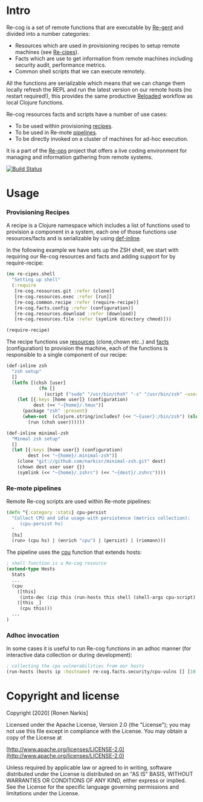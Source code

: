 # Intro

Re-cog is a set of remote functions that are executable by [Re-gent](https://github.com/re-ops/re-gent) and divided into a number categories:

* Resources which are used in provisioning recipes to setup remote machines (see [Re-cipes](https://github.com/re-ops/re-cipes)).
* Facts which are use to get information from remote machines including security audit, performance metrics.
* Common shell scripts that we can execute remotely.

All the functions are serializable which means that we can change them locally refresh the REPL and run the latest version on our remote hosts (no restart required!), this provides the same productive [Reloaded](https://re-ops.github.io/re-docs/usage/#reloaded) workflow as local Clojure functions.

Re-cog resources facts and scripts have a number of use cases:

* To be used within provisioning [recipes](https://github.com/re-ops/re-cipes).
* To be used in Re-mote [pipelines](https://re-ops.github.io/re-docs/#abstractions).
* To be directly invoked on a cluster of machines for ad-hoc execution.

It is a part of the [Re-ops](https://re-ops.github.io/re-ops/) project that offers a live coding environment for managing and information gathering from remote systems.

[![Build Status](https://travis-ci.org/re-ops/re-cog.png)](https://travis-ci.org/re-ops/re-cog)

# Usage

### Provisioning Recipes

A recipe is a Clojure namespace which includes a list of functions used to provision a component in a system, each one of those functions use resources/facts and is serializable by using [def-inline](https://github.com/re-ops/re-cog/blob/master/src/re_cog/common/defs.clj#L73).

In the following example we have sets up the ZSH shell, we start with requiring our Re-cog resources and facts and adding support for by require-recipe:

```clojure
(ns re-cipes.shell
  "Setting up shell"
  (:require
   [re-cog.resources.git :refer (clone)]
   [re-cog.resources.exec :refer [run]]
   [re-cog.common.recipe :refer (require-recipe)]
   [re-cog.facts.config :refer (configuration)]
   [re-cog.resources.download :refer (download)]
   [re-cog.resources.file :refer (symlink directory chmod)]))

(require-recipe)
```
The recipe functions use [resources](https://github.com/re-ops/re-cog/tree/master/src/re_cog/resources) (clone,chown etc..) and [facts](https://github.com/re-ops/re-cog/tree/master/src/re_cog/facts) (configuration) to provision the machine, each of the functions is responsible to a single component of our recipe:

```clojure
(def-inline zsh
  "zsh setup"
  []
  (letfn [(chsh [user]
            (fn []
              (script ("sudo" "/usr/bin/chsh" "-s" "/usr/bin/zsh" ~user))))]
    (let [{:keys [home user]} (configuration)
          dest (<< "~{home}/.tmux")]
      (package "zsh" :present)
      (when-not  (clojure.string/includes? (<< "~{user}:/bin/zsh") (slurp "/etc/passwd"))
        (run (chsh user))))))

(def-inline minimal-zsh
  "Minmal zsh setup"
  []
  (let [{:keys [home user]} (configuration)
        dest (<< "~{home}/.minimal-zsh")]
    (clone "git://github.com/narkisr/minimal-zsh.git" dest)
    (chown dest user user {})
    (symlink (<< "~{home}/.zshrc") (<< "~{dest}/.zshrc"))))
```

### Re-mote pipelines

Remote Re-cog scripts are used within Re-mote pipelines:

```clojure
(defn ^{:category :stats} cpu-persist
  "Collect CPU and idle usage with persistence (metrics collection):
     (cpu-persist hs)
  "
  [hs]
  (run> (cpu hs) | (enrich "cpu") | (persist) | (riemann)))
```

The pipeline uses the [cpu](https://github.com/re-ops/re-core/blob/master/src/re_mote/zero/stats.clj#L116) function that extends hosts:

```clojure
; shell function is a Re-cog resource
(extend-type Hosts
  Stats
  ...
  (cpu
    ([this]
     (into-dec (zip this (run-hosts this shell (shell-args cpu-script) timeout) :stats :cpu :usr :sys :idle)))
    ([this _]
     (cpu this)))
  ...
)

```
### Adhoc invocation

In some cases it is useful to run Re-cog functions in an adhoc manner (for interactive data collection or during development):

```clojure
; collecting the cpu vulnerabilities from our hosts
(run-hosts (hosts ip :hostname) re-cog.facts.security/cpu-vulns [] [10 :second])
```

# Copyright and license

Copyright [2020] [Ronen Narkis]

Licensed under the Apache License, Version 2.0 (the "License");
you may not use this file except in compliance with the License.
You may obtain a copy of the License at

  [http://www.apache.org/licenses/LICENSE-2.0](http://www.apache.org/licenses/LICENSE-2.0)

Unless required by applicable law or agreed to in writing, software
distributed under the License is distributed on an "AS IS" BASIS,
WITHOUT WARRANTIES OR CONDITIONS OF ANY KIND, either express or implied.
See the License for the specific language governing permissions and
limitations under the License.

